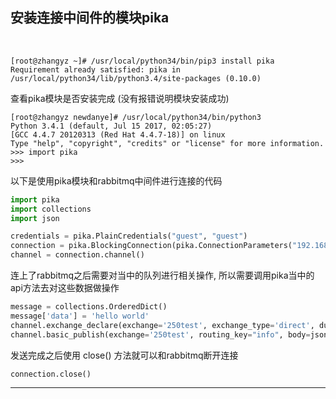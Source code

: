 ## 安装连接中间件的模块pika

<br/>

```shell
[root@zhangyz ~]# /usr/local/python34/bin/pip3 install pika
Requirement already satisfied: pika in /usr/local/python34/lib/python3.4/site-packages (0.10.0)
```

查看pika模块是否安装完成 (没有报错说明模块安装成功)
```shell
[root@zhangyz newdanye]# /usr/local/python34/bin/python3
Python 3.4.1 (default, Jul 15 2017, 02:05:27) 
[GCC 4.4.7 20120313 (Red Hat 4.4.7-18)] on linux
Type "help", "copyright", "credits" or "license" for more information.
>>> import pika
>>> 
```

以下是使用pika模块和rabbitmq中间件进行连接的代码
```python
import pika
import collections
import json

credentials = pika.PlainCredentials("guest", "guest")
connection = pika.BlockingConnection(pika.ConnectionParameters("192.168.1.1", 5672, '/', credentials))
channel = connection.channel()
```

连上了rabbitmq之后需要对当中的队列进行相关操作, 所以需要调用pika当中的api方法去对这些数据做操作
```python
message = collections.OrderedDict()
message['data'] = 'hello world'
channel.exchange_declare(exchange='250test', exchange_type='direct', durable=True)
channel.basic_publish(exchange='250test', routing_key="info", body=json.dumps(message))
```

发送完成之后使用 close() 方法就可以和rabbitmq断开连接
```python
connection.close()
```

-----------------------------------------------------------------------------
